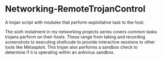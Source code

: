 # Networking-RemoteTrojanControl
A trojan script with modules that perform exploitative task to the host. 

The sixth instalment in my networking projects series covers common tasks trojans perform on their hosts. These range from taking and recording screenshots to executing shellcode to provide interactive sessions to other tools like Metasploit. This trojan also performs a sandbox check to determine if it is operating within an antivirus sandbox.
